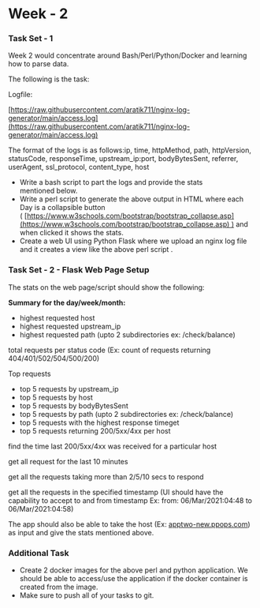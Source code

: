 # Week - 2

### Task Set - 1

Week 2 would concentrate around Bash/Perl/Python/Docker and learning how to parse data.

The following is the task:

Logfile:

[https://raw.githubusercontent.com/aratik711/nginx-log-generator/main/access.log](https://raw.githubusercontent.com/aratik711/nginx-log-generator/main/access.log)

The format of the logs is as follows:ip, time, httpMethod, path, httpVersion, statusCode, responseTime, upstream_ip:port, bodyBytesSent, referrer, userAgent, ssl_protocol, content_type, host

- Write a bash script to part the logs and provide the stats mentioned below.
- Write a perl script to generate the above output in HTML where each Day is a collapsible button ( [https://www.w3schools.com/bootstrap/bootstrap_collapse.asp](https://www.w3schools.com/bootstrap/bootstrap_collapse.asp) ) and when clicked it shows the stats.
- Create a web UI using Python Flask where we upload an nginx log file and it creates a view like the above perl script .

### Task Set - 2 - Flask Web Page Setup

The stats on the web page/script should show the following:

**Summary for the day/week/month:**

- highest requested host
- highest requested upstream_ip
- highest requested path (upto 2 subdirectories ex: /check/balance)

 total requests per status code (Ex: count of requests returning 404/401/502/504/500/200)

Top requests

- top 5 requests by upstream_ip
- top 5 requests by host
- top 5 requests by bodyBytesSent
- top 5 requests by path (upto 2 subdirectories ex: /check/balance)
- top 5 requests with the highest response timeget
- top 5 requests returning 200/5xx/4xx per host

 find the time last 200/5xx/4xx was received for a particular host

 get all request for the last 10 minutes

get all the requests taking more than 2/5/10 secs to respond

get all the requests in the specified timestamp (UI should have the capability to accept to and from timestamp Ex: from: 06/Mar/2021:04:48 to 06/Mar/2021:04:58)

The app should also be able to take the host (Ex: [apptwo-new.ppops.com](http://apptwo-new.ppops.com/)) as input and give the stats mentioned above. 

### Additional Task

- Create 2 docker images for the above perl and python application. We should be able to access/use the application if the docker container is created from the image.
- Make sure to push all of your tasks to git.

